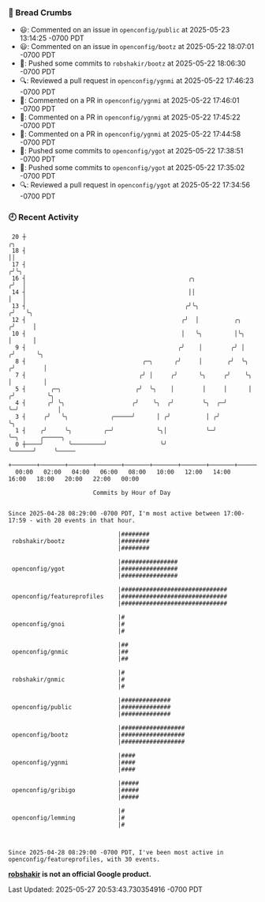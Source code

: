 ### 🍞 Bread Crumbs

 * 😃: Commented on an issue in `openconfig/public` at 2025-05-23 13:14:25 -0700 PDT
 * 😃: Commented on an issue in `openconfig/bootz` at 2025-05-22 18:07:01 -0700 PDT
 * 🚢: Pushed some commits to `robshakir/bootz` at 2025-05-22 18:06:30 -0700 PDT
 * 🔍: Reviewed a pull request in  `openconfig/ygnmi` at 2025-05-22 17:46:23 -0700 PDT
 * 💬: Commented on a PR in  `openconfig/ygnmi` at 2025-05-22 17:46:01 -0700 PDT
 * 💬: Commented on a PR in  `openconfig/ygnmi` at 2025-05-22 17:45:22 -0700 PDT
 * 💬: Commented on a PR in  `openconfig/ygnmi` at 2025-05-22 17:44:58 -0700 PDT
 * 🚢: Pushed some commits to `openconfig/ygot` at 2025-05-22 17:38:51 -0700 PDT
 * 🚢: Pushed some commits to `openconfig/ygot` at 2025-05-22 17:35:02 -0700 PDT
 * 🔍: Reviewed a pull request in  `openconfig/ygot` at 2025-05-22 17:34:56 -0700 PDT

### 🕘 Recent Activity
```
 20 ┼                                                                        ╭╮
 18 ┤                                                                        ││
 17 ┤                                                                       ╭╯╰╮
 16 ┤                                              ╭╮                      ╭╯  │
 14 ┤                                              ││                      │   │
 13 ┤                                             ╭╯╰╮                    ╭╯   ╰╮
 12 ┤                                            ╭╯  │          ╭╮       ╭╯     │
 10 ┤                                            │   ╰╮         │╰╮      │      │
  9 ┤                                           ╭╯    │        ╭╯ │     ╭╯      ╰╮
  8 ┤                                 ╭─╮      ╭╯     │       ╭╯  ╰╮   ╭╯        │
  7 ┤                                ╭╯ │     ╭╯      ╰╮     ╭╯    ╰╮  │         │
  5 ┤       ╭─╮                     ╭╯  ╰╮    │        │     │      │ ╭╯         ╰╮
  4 ┤      ╭╯ ╰╮                   ╭╯    ╰╮  ╭╯        ╰╮  ╭─╯      ╰─╯           │
  3 ┤     ╭╯   ╰╮            ╭─────╯      │ ╭╯          │ ╭╯                      ╰╮
  1 ┤    ╭╯     ╰╮         ╭─╯            ╰╮│           ╰─╯                        ╰─╮      ╭─────╮
  0 ┼────╯       ╰─────────╯               ╰╯                                        ╰──────╯     ╰─────
    +───────+───────+───────+───────+───────+───────+───────+───────+───────+───────+───────+───────+────
  00:00   02:00   04:00   06:00   08:00   10:00   12:00   14:00   16:00   18:00   20:00   22:00   00:00   

						Commits by Hour of Day


Since 2025-04-28 08:29:00 -0700 PDT, I'm most active between 17:00-17:59 - with 20 events in that hour.

```



```
                               |########
 robshakir/bootz               |########
                               |########

                               |################
 openconfig/ygot               |################
                               |################

                               |##############################
 openconfig/featureprofiles    |##############################
                               |##############################

                               |#
 openconfig/gnoi               |#
                               |#

                               |##
 openconfig/gnmic              |##
                               |##

                               |#
 robshakir/gnmic               |#
                               |#

                               |##############
 openconfig/public             |##############
                               |##############

                               |##################
 openconfig/bootz              |##################
                               |##################

                               |####
 openconfig/ygnmi              |####
                               |####

                               |#####
 openconfig/gribigo            |#####
                               |#####

                               |#
 openconfig/lemming            |#
                               |#



Since 2025-04-28 08:29:00 -0700 PDT, I've been most active in openconfig/featureprofiles, with 30 events.

```
**[robshakir](mailto:robjs@google.com) is not an official Google product.**  


Last Updated: 2025-05-27 20:53:43.730354916 -0700 PDT
